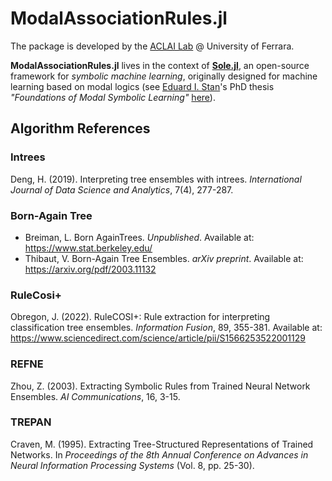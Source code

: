 # ModalAssociationRules.jl

The package is developed by the [ACLAI Lab](https://aclai.unife.it/en/) @ University of Ferrara.

**ModalAssociationRules.jl** lives in the context of [**Sole.jl**](https://github.com/aclai-lab/Sole.jl), an open-source framework for *symbolic machine learning*, originally designed for machine learning based on modal logics (see [Eduard I. Stan](https://eduardstan.github.io/)'s PhD thesis *"Foundations of Modal Symbolic Learning"* [here](https://www.repository.unipr.it/bitstream/1889/5219/5/main.pdf)).

## Algorithm References

### Intrees
Deng, H. (2019). Interpreting tree ensembles with intrees. *International Journal of Data Science and Analytics*, 7(4), 277-287.

### Born-Again Tree
- Breiman, L. Born AgainTrees. *Unpublished*. Available at: https://www.stat.berkeley.edu/
- Thibaut, V. Born-Again Tree Ensembles. *arXiv preprint*. Available at: https://arxiv.org/pdf/2003.11132

### RuleCosi+
Obregon, J. (2022). RuleCOSI+: Rule extraction for interpreting classification tree ensembles. *Information Fusion*, 89, 355-381. Available at: https://www.sciencedirect.com/science/article/pii/S1566253522001129

### REFNE
Zhou, Z. (2003). Extracting Symbolic Rules from Trained Neural Network Ensembles. *AI Communications*, 16, 3-15.

### TREPAN
Craven, M. (1995). Extracting Tree-Structured Representations of Trained Networks. In *Proceedings of the 8th Annual Conference on Advances in Neural Information Processing Systems* (Vol. 8, pp. 25-30).
